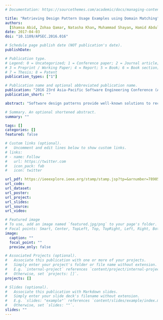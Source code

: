 ```yaml
---
# Documentation: https://sourcethemes.com/academic/docs/managing-content/

title: "Retrieving Design Pattern Usage Examples using Domain Matching"
authors:
  [Shamsa Abid, Zohaa Qamar, Natasha Khan, Muhammad Shayan, Hamid Abdul Basit]
date: 2017-04-03
doi: "10.1109/APSEC.2016.016"

# Schedule page publish date (NOT publication's date).
publishDate:

# Publication type.
# Legend: 0 = Uncategorized; 1 = Conference paper; 2 = Journal article;
# 3 = Preprint / Working Paper; 4 = Report; 5 = Book; 6 = Book section;
# 7 = Thesis; 8 = Patent
publication_types: ["1"]

# Publication name and optional abbreviated publication name.
publication: "2016 23rd Asia-Pacific Software Engineering Conference (APSEC)"
publication_short: ""

abstract: "Software design patterns provide well-known solutions to recurring problems faced by developers. However, not all developers are proficient with the use of design patterns. To facilitate developers in this regard, we propose a design pattern usage examples retrieval system. The retrieval is based on analyzing the developer's development context to provide design pattern usage examples from projects that have a similar functional domain to that of the developer. In our approach, the Latent Dirichlet Allocation model is used to extract domain keywords from individual projects' source code. The domain keywords are stored in a fact repository and are used to construct the respective projects' profiles. We perform content-based retrieval by using a developer's domain keywords to retrieve only matching projects and their associated design patterns-based code (as design pattern usage examples) from the fact repository. Quantitative and qualitative analysis of the results from internal experiments and a user study indicate that our system provides fairly accurate results."

# Summary. An optional shortened abstract.
summary: ""

tags: []
categories: []
featured: false

# Custom links (optional).
#   Uncomment and edit lines below to show custom links.
# links:
# - name: Follow
#   url: https://twitter.com
#   icon_pack: fab
#   icon: twitter

url_pdf: https://ieeexplore.ieee.org/stamp/stamp.jsp?tp=&arnumber=7890568
url_code:
url_dataset:
url_poster:
url_project:
url_slides:
url_source:
url_video:

# Featured image
# To use, add an image named `featured.jpg/png` to your page's folder.
# Focal points: Smart, Center, TopLeft, Top, TopRight, Left, Right, BottomLeft, Bottom, BottomRight.
image:
  caption: ""
  focal_point: ""
  preview_only: false

# Associated Projects (optional).
#   Associate this publication with one or more of your projects.
#   Simply enter your project's folder or file name without extension.
#   E.g. `internal-project` references `content/project/internal-project/index.md`.
#   Otherwise, set `projects: []`.
projects: []

# Slides (optional).
#   Associate this publication with Markdown slides.
#   Simply enter your slide deck's filename without extension.
#   E.g. `slides: "example"` references `content/slides/example/index.md`.
#   Otherwise, set `slides: ""`.
slides: ""
---
```

